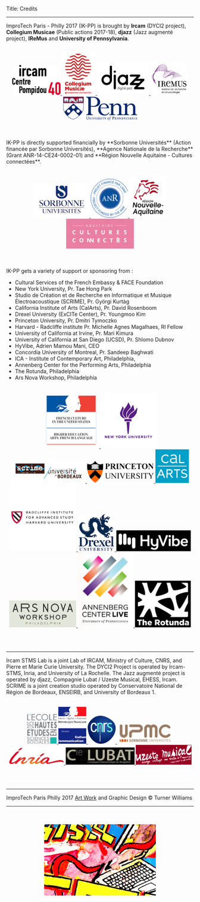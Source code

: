 Title: Credits

---

ImproTech Paris - Philly 2017 (IK-PP) is brought by **Ircam** (DYCI2 project), **Collegium Musicae** (Public actions 2017-18),  **djazz** (Jazz augmenté project), **IReMus** and **University of Pennsylvania**.
<br><br>
<p align="center">
<a target="_blank" href="https://www.w3schools.com"> <img  src="../images/LOGO.Ircam.jpg" width="130"> </a>
<a target="_blank" href="https://www.w3schools.com"> <img  src="../images/collegium-logo.png" width="90"> </a>
<a target="_blank" href="https://www.w3schools.com"> <img  src="../images/DjazzLOGO.png" width="140"> </a>
<a target="_blank" href="https://www.w3schools.com"> <img  src="../images/logo-iremus.png" width="100"> </a>
<a target="_blank" href="https://www.w3schools.com"> <img  src="../images/penn_fulllogo.gif" width="200"> </a>
</p>
<br><br>
IK-PP is directly supported financially by **Sorbonne Universités** (Action financée par Sorbonne Universités), **Agence Nationale de la Recherche** (Grant ANR-14-CE24-0002-01) and **Région Nouvelle Aquitaine - Cultures connectées**.
<br><br>
<p align="center">
<a target="_blank" href="https://www.w3schools.com"> <img  src="../images/sorbonne.png" width="150"> </a>
<a target="_blank" href="https://www.w3schools.com"> <img  src="../images/ANR.png" width="100"> </a>
<a target="_blank" href="https://www.w3schools.com"> <img  src="../images/Aquitaine.png" width="100"> </a>
<a target="_blank" href="https://www.w3schools.com"> <img  src="../images/CultCon.jpg" height="80"> </a>
</p>
<br><br>
IK-PP gets a variety of support or sponsoring  from :

- Cultural Services of the French Embassy & FACE Foundation
- New York University, Pr. Tae Hong Park  
- Studio de Création et de Recherche en Informatique et Musique Électroacoustique (SCRIME), Pr. Györgi Kurtàg
- California Institute of Arts (CalArts), Pr. David Rosenboom  
- Drexel University (ExCITe Center), Pr. Youngmoo Kim
- Princeton University, Pr. Dmitri Tymoczko
- Harvard - Radcliffe institute Pr. Michelle Agnes Magalhaes, RI Fellow
- University of California at Irvine, Pr. Mari Kimura
- University of California at San Diego (UCSD), Pr. Shlomo Dubnov
- HyVibe, Adrien Mamou Mani, CEO
- Concordia University of Montreal, Pr. Sandeep Baghwati
- ICA - Institute of Contemporary Art, Philadelphia,
- Annenberg Center for the Performing Arts, Philadelphia
- The Rotunda, Philadelphia
- Ars Nova Workshop, Philadelphia
<br><br>
<p align="center">
<a target="_blank" href="https://www.w3schools.com"> <img  src="../images/Logo_FrenchAmbassy.png" width="150"> </a>
<a target="_blank" href="https://www.w3schools.com"> <img  src="../images/NYU.png" width="150"> </a>
<a target="_blank" href="https://www.w3schools.com"> <img  src="../images/Scrime.jpg" width="200"> </a>
<a target="_blank" href="https://www.w3schools.com"> <img  src="../images/princetonlogo.png" width="180"> </a>
<a target="_blank" href="https://www.w3schools.com"> <img  src="../images/Calarts.png" width="90"> </a>
<a target="_blank" href="https://www.w3schools.com"> <img  src="../images/harvardlogo.png" height="180"> </a>
<a target="_blank" href="https://www.w3schools.com"> <img  src="../images/drexel.png" width="100"> </a>
<a target="_blank" href="https://www.w3schools.com"> <img  src="../images/HYVibe.png" width="200"> </a>
<a target="_blank" href="https://www.w3schools.com"> <img  src="../images/arsnovalogo.png" width="180"> </a>
<a target="_blank" href="https://www.annenbergcenter.org"> <img  src="../images/AnnenbergLogo.png" width="150"> </a>
<a target="_blank" href="http://www.therotunda.org/"> <img  src="../images/RotundaLogo.png" width="150"> </a>


</p>
<br><br>


---

Ircam STMS Lab is a joint Lab of IRCAM, Ministry of Culture, CNRS, and Pierre et Marie Curie University. The DYCI2 Project is operated by Ircam-STMS, Inria, and University of La Rochelle. The Jazz augmenté project is operated by djazz, Compagnie Lubat / Uzeste Musical, EHESS, Ircam.
SCRIME is a joint creation studio operated by Conservatoire National de Région de Bordeaux, ENSEIRB, and University of Bordeaux 1.
<br><br>
<p align="center">
<a target="_blank" href="https://www.w3schools.com"> <img  src="../images/logo-ehess.gif" width="80"> </a>
<a target="_blank" href="https://www.w3schools.com"> <img  src="../images/mcc.png" width="75"> </a>
<a target="_blank" href="https://www.w3schools.com"> <img  src="../images/cnrsfr-grand.jpg" width="75"> </a>
<a target="_blank" href="https://www.w3schools.com"> <img  src="../images/upmc.gif" width="150"> </a>
<a target="_blank" href="https://www.w3schools.com"> <img  src="../images/inria.png" width="150"> </a>
<a target="_blank" href="https://www.w3schools.com"> <img  src="../images/CieLubatLogo.png" width="185"> </a>
<a target="_blank" href="https://www.w3schools.com"> <img  src="../images/UzesteLogo.png" width="150"> </a>
</p>
<br><br>

---

ImproTech Paris Philly 2017 [Art Work]({filename}/pages/Visuals.md) and Graphic Design © Turner Williams

---

<p align="center">
   <br><br>
  <img src="../images/IKPoster_frag9.png" width="300"> 
   <br><br>
</p>



